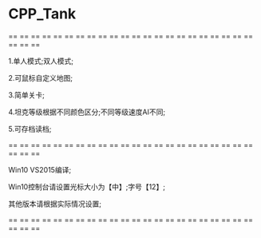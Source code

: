 # CPP_Tank


== == == == == == == == == == == == == == == == == == == == == == == == == 

1.单人模式;双人模式;

2.可鼠标自定义地图;

3.简单关卡;

4.坦克等级根据不同颜色区分;不同等级速度AI不同;

5.可存档读档;

== == == == == == == == == == == == == == == == == == == == == == == == == 

Win10 VS2015编译;

Win10控制台请设置光标大小为【中】;字号【12】;

其他版本请根据实际情况设置;

== == == == == == == == == == == == == == == == == == == == == == == == ==